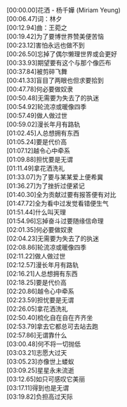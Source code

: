 <br>[00:00.00]花洒 - 杨千嬅 (Miriam Yeung)
<br>[00:06.47]词：林夕
<br>[00:12.94]曲：王菀之
<br>[00:19.42]为了要博世界赞美便苦恼
<br>[00:23.12]害怕永远也做不到
<br>[00:26.50]忘掉了偶尔懒理世界或会更好
<br>[00:33.93]期望要有这个与那个像匹布
<br>[00:37.84]被剪碎飞舞
<br>[00:41.33]盲目了两眼也但求要拾到
<br>[00:47.78]何必要做奴隶
<br>[00:50.48]无需要为失去了的执迷
<br>[00:54.92]轮流凉或暖像四季
<br>[00:57.49]做人做过世
<br>[00:59.02]漫长年月有路轨
<br>[01:02.45]人总想拥有东西
<br>[01:05.24]要是代价高
<br>[01:07.12]越令心中牵系
<br>[01:09.88]担忧要是无谓
<br>[01:11.49]拿花洒洗礼
<br>[01:33.07]为了要与某某爱上便希冀
<br>[01:36.27]为了挫折过便紧记
<br>[01:40.30]全为贡献过要有报答便有对比
<br>[01:47.72]全为看中过发觉看错便生气
<br>[01:51.44]什么叫天理
<br>[01:54.96]忘掉奋斗过要随缘信命理
<br>[02:01.35]何必要做奴隶
<br>[02:04.23]无需要为失去了的执迷
<br>[02:08.86]轮流凉或暖像四季
<br>[02:11.22]做人做过世
<br>[02:12.57]漫长年月有路轨
<br>[02:16.21]人总想拥有东西
<br>[02:18.25]要是代价高
<br>[02:20.86]越令心中牵系
<br>[02:23.59]担忧要是无谓
<br>[02:26.05]拿花洒洗礼
<br>[02:50.40]梳化自在自在齐齐坐
<br>[02:53.79]拿去它都总可去站去跑
<br>[02:57.86]无谓靠什么
<br>[03:00.48]何不将一切抛低
<br>[03:03.21]志愿大过天
<br>[03:05.23]亦像世上蝼蚁
<br>[03:09.25]星星永未流逝
<br>[03:12.65]如只可感叹它美丽
<br>[03:17.11]得到也是无谓
<br>[03:19.82]负担高过天际
